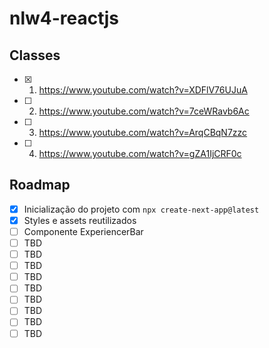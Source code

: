 # nlw4-reactjs

## Classes

- [X] 1. https://www.youtube.com/watch?v=XDFlV76UJuA
- [ ] 2. https://www.youtube.com/watch?v=7ceWRavb6Ac
- [ ] 3. https://www.youtube.com/watch?v=ArqCBqN7zzc
- [ ] 4. https://www.youtube.com/watch?v=gZA1IjCRF0c

## Roadmap 

- [X] Inicialização do projeto com `npx create-next-app@latest`
- [X] Styles e assets reutilizados
- [ ] Componente ExperiencerBar
- [ ] TBD
- [ ] TBD
- [ ] TBD
- [ ] TBD
- [ ] TBD
- [ ] TBD
- [ ] TBD
- [ ] TBD
- [ ] TBD

<!-- [1]: TBD -->
<!-- [2]: TBD -->
